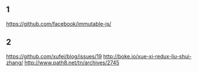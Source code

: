 ## 1
https://github.com/facebook/immutable-js/

## 2
https://github.com/xufei/blog/issues/19
http://boke.io/xue-xi-redux-liu-shui-zhang/
http://www.path8.net/tn/archives/2745
